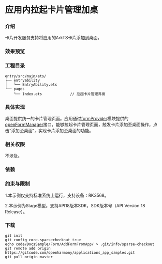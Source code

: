 # 应用内拉起卡片管理加桌

### 介绍
卡片开发服务支持将应用的ArkTS卡片添加到桌面。

### 效果预览

### 工程目录

```
entry/src/main/ets/
├── entryability
│   └── EntryAbility.ets
└── pages
    └── Index.ets             // 拉起卡片管理界面

```

### 具体实现 
桌面提供统一的卡片管理页面。应用通过[formProvider](https://gitcode.com/openharmony/docs/blob/master/zh-cn/application-dev/reference/apis-form-kit/js-apis-app-form-formProvider.md)模块提供的[openFormManager](https://gitcode.com/openharmony/docs/blob/master/zh-cn/application-dev/reference/apis-form-kit/js-apis-app-form-formProvider.md#formprovideropenformmanager18)接口，能够拉起卡片管理页面，触发卡片添加至桌面操作，点击“添加至桌面”，实现卡片添加至桌面的功能。


### 相关权限

不涉及。

### 依赖


### 约束与限制

1.本示例仅支持标准系统上运行，支持设备：RK3568。

2.本示例为Stage模型，支持API18版本SDK，SDK版本号（API Version 18 Release）。


### 下载

```shell
git init
git config core.sparsecheckout true
echo code/DocsSample/Form/AddFormFromApp/ > .git/info/sparse-checkout
git remote add origin https://gitcode.com/openharmony/applications_app_samples.git
git pull origin master
```